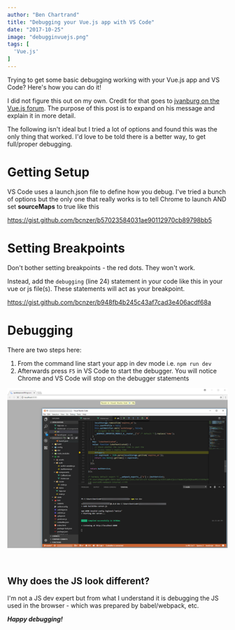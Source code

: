 ```yaml
---
author: "Ben Chartrand"
title: "Debugging your Vue.js app with VS Code"
date: "2017-10-25"
image: "debugginvuejs.png"
tags: [
  'Vue.js'
]
---
```


Trying to get some basic debugging working with your Vue.js app and VS Code? Here's how you can do it!

I did not figure this out on my own. Credit for that goes to [jvanburg on the Vue.js forum](https://forum.vuejs.org/t/debugging-vue-files-with-visual-studio-code/8022/7). The purpose of this post is to expand on his message and explain it in more detail.

The following isn't ideal but I tried a lot of options and found this was the only thing that worked. I'd love to be told there is a better way, to get full/proper debugging.

# Getting Setup

VS Code uses a launch.json file to define how you debug. I've tried a bunch of options but the only one that really works is to tell Chrome to launch AND set **sourceMaps** to true like this

https://gist.github.com/bcnzer/b57023584031ae90112970cb89798bb5

# Setting Breakpoints

Don't bother setting breakpoints - the red dots. They won't work.

Instead, add the `debugging` (line 24) statement in your code like this in your vue or js file(s). These statements will act as your breakpoint.

https://gist.github.com/bcnzer/b948fb4b245c43af7cad3e406acdf68a

# Debugging

There are two steps here:

1. From the command line start your app in dev mode i.e. `npm run dev`
2. Afterwards press `F5` in VS Code to start the debugger. You will notice Chrome and VS Code will stop on the debugger statements

[![exampleDebug](images/exampledebug1.png)](https://liftcodeplay.files.wordpress.com/2017/10/exampledebug1.png)

 

## Why does the JS look different?

I'm not a JS dev expert but from what I understand it is debugging the JS used in the browser - which was prepared by babel/webpack, etc.

**_Happy debugging!_**
